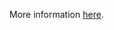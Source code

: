 More information [here](https://docs.prismacloud.io/en/enterprise-edition/policy-reference/aws-policies/aws-general-policies/ensure-sns-topic-policy-is-not-public-by-only-allowing-specific-services-or-principals-to-access-it).
